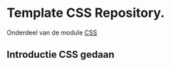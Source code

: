 # Template CSS Repository.

Onderdeel van de module [CSS](https://e-learning.educom.nu/essentials/CSS/intro)

## Introductie CSS gedaan ##